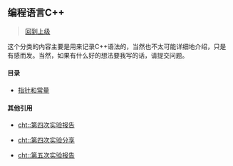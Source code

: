 ## 编程语言C++

> [回到上级](../README.md)

这个分类的内容主要是用来记录C++语法的，当然也不太可能详细地介绍，只是有感而发。当然，如果有什么好的想法要我写的话，请提交问题。

#### 目录

- [指针和常量](./指针和常量.md)

#### 其他引用

- [cht::第四次实验报告](https://github.com/h1542462994/homework.gallery/blob/master/.cpp/下学期实验/exp4/第四次实验报告.md)

- [cht::第四次实验分享](https://github.com/h1542462994/homework.gallery/blob/master/.cpp/下学期实验/exp4/第四次实验分享.md)

- [cht::第五次实验报告](https://github.com/h1542462994/homework.gallery/blob/master/.cpp/下学期实验/exp5/第五次实验报告.md)